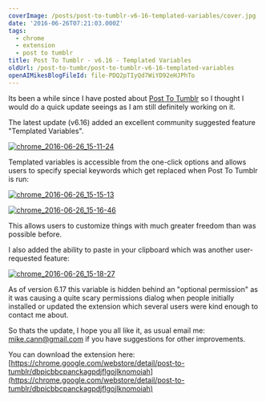 ```yaml
---
coverImage: /posts/post-to-tumblr-v6-16-templated-variables/cover.jpg
date: '2016-06-26T07:21:03.000Z'
tags:
  - chrome
  - extension
  - post to tumblr
title: Post To Tumblr - v6.16 - Templated Variables
oldUrl: /post-to-tumbr/post-to-tumblr-v6-16-templated-variables
openAIMikesBlogFileId: file-PDQ2pTIyQd7WiYD92eHJPhTo
---
```


Its been a while since I have posted about [Post To Tumblr](https://chrome.google.com/webstore/detail/post-to-tumblr/dbpicbbcpanckagpdjflgojlknomoiah?hl=en) so I thought I would do a quick update seeings as I am still definitely working on it.

<!-- more -->

The latest update (v6.16) added an excellent community suggested feature "Templated Variables".

[![chrome_2016-06-26_15-11-24](https://www.mikecann.co.uk/wp-content/uploads/2016/06/chrome_2016-06-26_15-11-24.png)](https://www.mikecann.co.uk/wp-content/uploads/2016/06/chrome_2016-06-26_15-11-24.png)

Templated variables is accessible from the one-click options and allows users to specify special keywords which get replaced when Post To Tumblr is run:

[![chrome_2016-06-26_15-15-13](https://www.mikecann.co.uk/wp-content/uploads/2016/06/chrome_2016-06-26_15-15-13.png)](https://www.mikecann.co.uk/wp-content/uploads/2016/06/chrome_2016-06-26_15-15-13.png)

[![chrome_2016-06-26_15-16-46](https://www.mikecann.co.uk/wp-content/uploads/2016/06/chrome_2016-06-26_15-16-46.png)](https://www.mikecann.co.uk/wp-content/uploads/2016/06/chrome_2016-06-26_15-16-46.png)

This allows users to customize things with much greater freedom than was possible before.

I also added the ability to paste in your clipboard which was another user-requested feature:

[![chrome_2016-06-26_15-18-27](https://www.mikecann.co.uk/wp-content/uploads/2016/06/chrome_2016-06-26_15-18-27.png)](https://www.mikecann.co.uk/wp-content/uploads/2016/06/chrome_2016-06-26_15-18-27.png)

As of version 6.17 this variable is hidden behind an "optional permission" as it was causing a quite scary permissions dialog when people initially installed or updated the extension which several users were kind enough to contact me about.

So thats the update, I hope you all like it, as usual email me: mike.cann@gmail.com if you have suggestions for other improvements.

You can download the extension here: [https://chrome.google.com/webstore/detail/post-to-tumblr/dbpicbbcpanckagpdjflgojlknomoiah](https://chrome.google.com/webstore/detail/post-to-tumblr/dbpicbbcpanckagpdjflgojlknomoiah)
